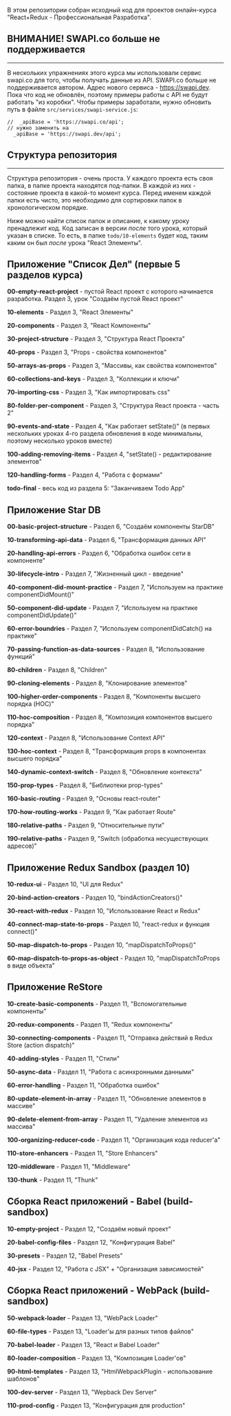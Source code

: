 В этом репозитории собран исходный код для проектов онлайн-курса "React+Redux - Профессиональная Разработка".

ВНИМАНИЕ! SWAPI.co больше не поддерживается
------
------
В нескольких упражнениях этого курса мы использовали сервис swapi.co для того, чтобы получать данные из API. SWAPI.co больше не поддерживается автором. Адрес нового сервиса - https://swapi.dev. Пока что код не обновлён, поэтому примеры работы с API не будут работать "из коробки". Чтобы примеры заработали, нужно обновить путь в файле `src/services/swapi-service.js`:

```
//  _apiBase = 'https://swapi.co/api';
// нужно заменить на
  _apiBase = 'https://swapi.dev/api';
```

Структура репозитория
------
------
Структура репозитория - очень проста. У каждого проекта есть своя папка, в папке проекта находятся под-папки. В каждой из них - состояние проекта в какой-то момент курса. Перед именем каждой папки есть чисто, это необходимо для сортировки папок в хронологическом порядке.

Ниже можно найти список папок и описание, к какому уроку пренадлежит код. Код записан в версии *после* того урока, который указан в списке. То есть, в папке `todo/10-elements` будет код, таким каким он был *после* урока "React Элементы".

Приложение "Список Дел" (первые 5 разделов курса)
------

**00-empty-react-project** - пустой React проект с которого начинается разработка. Раздел 3, урок "Создаём пустой React проект"

**10-elements** - Раздел 3, "React Элементы"

**20-components** - Раздел 3, "React Компоненты"

**30-project-structure** - Раздел 3, "Структура React Проекта"

**40-props** - Раздел 3, "Props - свойства компонентов"

**50-arrays-as-props** - Раздел 3, "Массивы, как свойства компонентов"

**60-collections-and-keys** - Раздел 3, "Коллекции и ключи"

**70-importing-css** - Раздел 3, "Как импортировать css"

**80-folder-per-component** - Раздел 3, "Структура React проекта - часть 2"

**90-events-and-state** - Раздел 4, "Как работает setState()" (в первых нескольких уроках 4-го раздела обновления в коде минимальны, поэтому несколько уроков вместе)

**100-adding-removing-items** - Раздел 4, "setState() - редактирование элементов"

**120-handling-forms** - Раздел 4, "Работа с формами"

**todo-final** - весь код из раздела 5: "Заканчиваем Todo App"

Приложение Star DB
------

**00-basic-project-structure** - Раздел 6, "Создаём компоненты StarDB"

**10-transforming-api-data** - Раздел 6, "Трансформация данных API"

**20-handling-api-errors** - Раздел 6, "Обработка ошибок сети в компоненте"

**30-lifecycle-intro** - Раздел 7, "Жизненный цикл - введение"

**40-component-did-mount-practice** - Раздел 7, "Используем на практике componentDidMount()"

**50-component-did-update** - Раздел 7, "Используем на практике componentDidUpdate()"

**60-error-boundries** - Раздел 7, "Используем componentDidCatch() на практике"

**70-passing-function-as-data-sources** - Раздел 8, "Использование функций"

**80-children** - Раздел 8, "Children"

**90-cloning-elements** - Раздел 8, "Клонирование элементов"

**100-higher-order-components** - Раздел 8, "Компоненты высшего порядка (HOC)"

**110-hoc-composition** - Раздел 8, "Композиция компонентов высшего порядка"

**120-context** - Раздел 8, "Использование Context API"

**130-hoc-context** - Раздел 8, "Трансформация props в компонентах высшего порядка"

**140-dynamic-context-switch** - Раздел 8, "Обновление контекста"

**150-prop-types** - Раздел 8, "Библиотеки prop-types"

**160-basic-routing** - Раздел 9, "Основы react-router"

**170-how-routing-works** - Pаздел 9, "Как работает Route"

**180-relative-paths** - Pаздел 9, "Относительные пути"

**190-relative-paths** - Pаздел 9, "Switch (обработка несуществующих адресов)"


Приложение Redux Sandbox (раздел 10)
------

**10-redux-ui** - Pаздел 10, "UI для Redux"

**20-bind-action-creators** - Pаздел 10, "bindActionCreators()"

**30-react-with-redux** - Pаздел 10, "Использование React и Redux" 

**40-connect-map-state-to-props** - Pаздел 10, "react-redux и функция connect()"

**50-map-dispatch-to-props** - Pаздел 10, "mapDispatchToProps()"

**60-map-dispatch-to-props-as-object** - Раздел 10, "mapDispatchToProps в виде объекта"


Приложение ReStore
------

**10-create-basic-components** - Pаздел 11, "Вспомогательные компоненты"

**20-redux-components** - Pаздел 11, "Redux компоненты"

**30-connecting-components** - Pаздел 11, "Отправка действий в Redux Store (action dispatch)"

**40-adding-styles** - Pаздел 11, "Стили"

**50-async-data** - Pаздел 11, "Работа с асинхронными данными"

**60-error-handling** - Pаздел 11, "Обработка ошибок"

**80-update-element-in-array** - Pаздел 11, "Обновление элементов в массиве"

**90-delete-element-from-array** - Pаздел 11, "Удаление элементов из массива"

**100-organizing-reducer-code** - Pаздел 11, "Организация кода reducer'а"

**110-store-enhancers** - Pаздел 11, "Store Enhancers"

**120-middleware** - Pаздел 11, "Middleware"

**130-thunk** - Pаздел 11, "Thunk"


Сборка React приложений - Babel (build-sandbox)
------

**10-empty-project** - Pаздел 12, "Создаём новый проект"

**20-babel-config-files** - Pаздел 12, "Конфигурация Babel"

**30-presets** - Pаздел 12, "Babel Presets"

**40-jsx** - Pаздел 12, "Работа с JSX" + "Организация зависимостей"


Сборка React приложений - WebPack (build-sandbox)
------

**50-webpack-loader** - Pаздел 13, "WebPack Loader"

**60-file-types** - Pаздел 13, "Loader'ы для разных типов файлов"

**70-babel-loader** - Pаздел 13, "React и Babel Loader"

**80-loader-composition** - Pаздел 13, "Композиция Loader'ов"

**90-html-templates** - Pаздел 13, "HtmlWebpackPlugin - использование шаблонов"

**100-dev-server** - Pаздел 13, "Wepback Dev Server"

**110-prod-config** - Pаздел 13, "Конфигурация для production"

